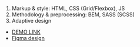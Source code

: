 1. Markup & style: HTML, CSS (Grid/Flexbox), JS
2. Methodology & preprocessing: BEM, SASS (SCSS)
3. Adaptive design

- [DEMO LINK](https://Anastasiia-Svintsova.github.io/landing-Kickstarter/)
- [Figma design](https://www.figma.com/file/Ujp7bCFuvuJlkn8TSbQPSZ/%E2%84%9611-(kickstarter)?node-id=0%3A1)
